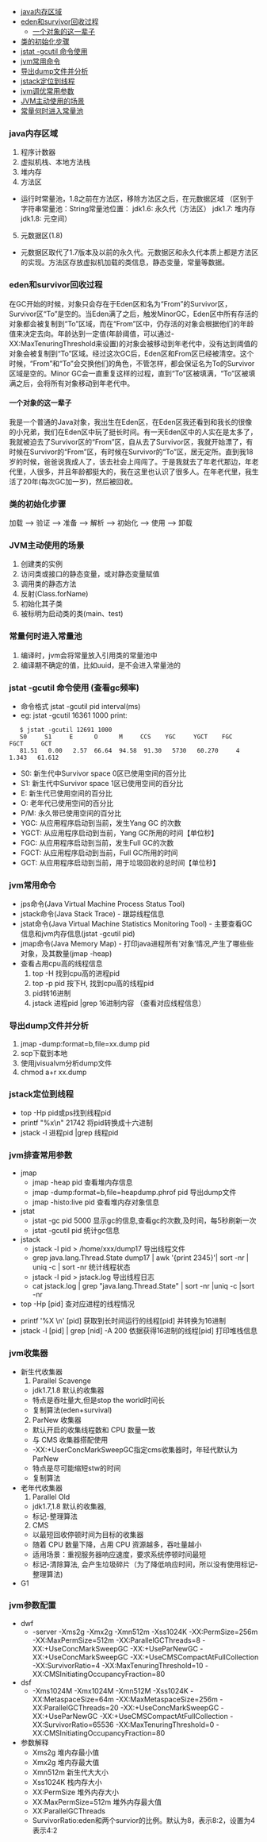 
<!-- vim-markdown-toc GFM -->

* [java内存区域](#java内存区域)
* [eden和survivor回收过程](#eden和survivor回收过程)
	* [一个对象的这一辈子](#一个对象的这一辈子)
* [类的初始化步骤](#类的初始化步骤)
* [jstat -gcutil 命令使用](#jstat--gcutil-命令使用)
* [jvm常用命令](#jvm常用命令)
* [导出dump文件并分析](#导出dump文件并分析)
* [jstack定位到线程](#jstack定位到线程)
* [jvm调优常用参数](#jvm调优常用参数)
* [JVM主动使用的场景](#jvm主动使用的场景)
* [常量何时进入常量池](#常量何时进入常量池)

<!-- vim-markdown-toc -->
### java内存区域
1. 程序计数器
2. 虚拟机栈、本地方法栈
3. 堆内存
4. 方法区
 + 运行时常量池，1.8之前在方法区，移除方法区之后，在元数据区域
                （区别于字符串常量池：String常量池位置：
				jdk1.6: 永久代（方法区）
				jdk1.7: 堆内存
				jdk1.8: 元空间）

5. 元数据区(1.8)
 + 元数据区取代了1.7版本及以前的永久代。元数据区和永久代本质上都是方法区的实现。方法区存放虚拟机加载的类信息，静态变量，常量等数据。

### eden和survivor回收过程
  在GC开始的时候，对象只会存在于Eden区和名为“From”的Survivor区，Survivor区“To”是空的。当Eden满了之后，触发MinorGC，Eden区中所有存活的对象都会被复制到“To”区域，而在“From”区中，仍存活的对象会根据他们的年龄值来决定去向。年龄达到一定值(年龄阈值，可以通过-XX:MaxTenuringThreshold来设置)的对象会被移动到年老代中，没有达到阈值的对象会被复制到“To”区域。经过这次GC后，Eden区和From区已经被清空。这个时候，“From”和“To”会交换他们的角色，不管怎样，都会保证名为To的Survivor区域是空的。Minor GC会一直重复这样的过程，直到“To”区被填满，“To”区被填满之后，会将所有对象移动到年老代中。

#### 一个对象的这一辈子
我是一个普通的Java对象，我出生在Eden区，在Eden区我还看到和我长的很像的小兄弟，我们在Eden区中玩了挺长时间。有一天Eden区中的人实在是太多了，我就被迫去了Survivor区的“From”区，自从去了Survivor区，我就开始漂了，有时候在Survivor的“From”区，有时候在Survivor的“To”区，居无定所。直到我18岁的时候，爸爸说我成人了，该去社会上闯闯了。于是我就去了年老代那边，年老代里，人很多，并且年龄都挺大的，我在这里也认识了很多人。在年老代里，我生活了20年(每次GC加一岁)，然后被回收。

### 类的初始化步骤
加载 --> 验证 --> 准备 --> 解析 --> 初始化 --> 使用 --> 卸载


### JVM主动使用的场景
  1. 创建类的实例
  2. 访问类或接口的静态变量，或对静态变量赋值
  3. 调用类的静态方法
  4. 反射(Class.forName)
  5. 初始化其子类
  6. 被标明为启动类的类(main、test)

### 常量何时进入常量池
  1. 编译时，jvm会将常量放入引用类的常量池中
  2. 编译期不确定的值，比如uuid，是不会进入常量池的




### jstat -gcutil 命令使用 (查看gc频率)
   + 命令格式 jstat -gcutil pid interval(ms)
  + eg: jstat -gcutil  16361 1000
      print: 
   ```
      $ jstat -gcutil 12691 1000
      S0     S1     E      O      M     CCS    YGC     YGCT    FGC    FGCT     GCT 
      81.51   0.00   2.57  66.64  94.58  91.30   5730   60.270     4    1.343   61.612
   ```
  + S0: 新生代中Survivor space 0区已使用空间的百分比
  + S1: 新生代中Survivor space 1区已使用空间的百分比
  + E: 新生代已使用空间的百分比
  + O: 老年代已使用空间的百分比
  + P/M: 永久带已使用空间的百分比
  + YGC: 从应用程序启动到当前，发生Yang GC 的次数
  + YGCT: 从应用程序启动到当前，Yang GC所用的时间【单位秒】
  + FGC: 从应用程序启动到当前，发生Full GC的次数
  + FGCT: 从应用程序启动到当前，Full GC所用的时间
  + GCT: 从应用程序启动到当前，用于垃圾回收的总时间【单位秒】

### jvm常用命令
  + jps命令(Java Virtual Machine Process Status Tool)
  + jstack命令(Java Stack Trace) - 跟踪线程信息
  + jstat命令(Java Virtual Machine Statistics Monitoring Tool) - 主要查看GC信息和jvm内存信息(jstat -gcutil pid)
  + jmap命令(Java Memory Map) - 打印java进程所有‘对象’情况,产生了哪些些对象，及其数量(jmap -heap)
  + 查看占用cpu高的线程信息
    1. top -H 找到cpu高的进程pid
    2. top -p pid 按下H, 找到cpu高的线程pid
    3. pid转16进制
    4. jstack 进程pid |grep 16进制内容 （查看对应线程信息）
    
### 导出dump文件并分析
  1. jmap -dump:format=b,file=xx.dump pid
  2. scp下载到本地
  3. 使用jvisualvm分析dump文件
  4. chmod a+r xx.dump

### jstack定位到线程
  + top -Hp pid或ps找到线程pid
  + printf "%x\n" 21742 将pid转换成十六进制
  + jstack -l 进程pid |grep 线程pid 

### jvm排查常用参数
  + jmap
    - jmap -heap pid 查看堆内存信息
    - jmap -dump:format=b,file=heapdump.phrof pid 导出dump文件
    - jmap -histo:live pid 查看堆内存对象信息
  + jstat
    - jstat -gc pid 5000 显示gc的信息,查看gc的次数,及时间，每5秒刷新一次
    - jstat -gcutil pid 统计gc信息
  + jstack
    - jstack -l pid > /home/xxx/dump17 导出线程文件
    - grep java.lang.Thread.State dump17 | awk '{print $2$3$4$5}'| sort -nr | uniq -c | sort -nr 统计线程状态
    - jstack -l pid > jstack.log 导出线程日志
    - cat jstack.log | grep "java.lang.Thread.State" | sort -nr |uniq -c |sort -nr
  + top -Hp [pid] 查对应进程的线程情况
   - printf '%X \n' [pid]  获取到长时间运行的线程[pid] 并转换为16进制
   - jstack -l [pid] | grep [nid] -A 200 依据获得16进制的线程[pid] 打印堆栈信息

### jvm收集器
  + 新生代收集器
    1. Parallel Scavenge  
      - jdk1.7,1.8 默认的收集器
      - 特点是吞吐量大,但是stop the world时间长
      - 复制算法(eden+survival)
    2. ParNew 收集器
      - 默认开启的收集线程数和 CPU 数量一致
      - 与 CMS 收集器搭配使用
      - -XX:+UserConcMarkSweepGC指定cms收集器时，年轻代默认为ParNew
      - 特点是尽可能缩短stw的时间
      - 复制算法
  + 老年代收集器
    1. Parallel Old 
      - jdk1.7,1.8 默认的收集器, 
      - 标记-整理算法
    2. CMS
      - 以最短回收停顿时间为目标的收集器
      - 随着 CPU 数量下降，占用 CPU 资源越多，吞吐量越小
      - 适用场景：重视服务器响应速度，要求系统停顿时间最短
      - 标记-清除算法, 会产生垃圾碎片（为了降低响应时间，所以没有使用标记-整理算法)
  + G1 

### jvm参数配置
  + dwf
    - -server -Xms2g -Xmx2g -Xmn512m -Xss1024K -XX:PermSize=256m -XX:MaxPermSize=512m -XX:ParallelGCThreads=8 -XX:+UseConcMarkSweepGC -XX:+UseParNewGC -XX:+UseConcMarkSweepGC -XX:+UseCMSCompactAtFullCollection -XX:SurvivorRatio=4 -XX:MaxTenuringThreshold=10 -XX:CMSInitiatingOccupancyFraction=80
  + dsf
    - -Xms1024M -Xmx1024M -Xmn512M -Xss1024K -XX:MetaspaceSize=64m -XX:MaxMetaspaceSize=256m -XX:ParallelGCThreads=20 -XX:+UseConcMarkSweepGC -XX:+UseParNewGC -XX:+UseCMSCompactAtFullCollection -XX:SurvivorRatio=65536 -XX:MaxTenuringThreshold=0 -XX:CMSInitiatingOccupancyFraction=80
  + 参数解释
    - Xms2g 堆内存最小值
    - Xmx2g 堆内存最大值
    - Xmn512m 新生代大大小
    - Xss1024K 栈内存大小
    - XX:PermSize 堆外内存大小
    - XX:MaxPermSize=512m 堆外内存最大值
    - XX:ParallelGCThreads 
    - SurvivorRatio:eden和两个survior的比例。默认为8，表示8:2，设置为4表示4:2
